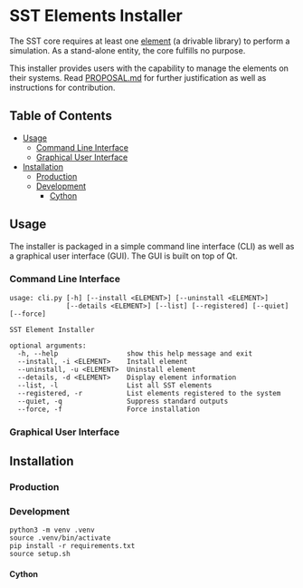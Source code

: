 # SST Elements Installer

The SST core requires at least one [element](http://sst-simulator.org/SSTPages/SSTDeveloperElementSummaryInfo/) (a drivable library) to perform a simulation. As a stand-alone entity, the core fulfills no purpose.

This installer provides users with the capability to manage the elements on their systems. Read [PROPOSAL.md](docs/PROPOSAL.md) for further justification as well as instructions for contribution.

## Table of Contents

- [Usage](#usage)
  - [Command Line Interface](#command-line-interface)
  - [Graphical User Interface](#graphical-user-interface)
- [Installation](#installation)
  - [Production](#production)
  - [Development](#development)
    - [Cython](#cython)

## Usage

The installer is packaged in a simple command line interface (CLI) as well as a graphical user interface (GUI). The GUI is built on top of Qt.

### Command Line Interface

```
usage: cli.py [-h] [--install <ELEMENT>] [--uninstall <ELEMENT>]
              [--details <ELEMENT>] [--list] [--registered] [--quiet] [--force]

SST Element Installer

optional arguments:
  -h, --help                 show this help message and exit
  --install, -i <ELEMENT>    Install element
  --uninstall, -u <ELEMENT>  Uninstall element
  --details, -d <ELEMENT>    Display element information
  --list, -l                 List all SST elements
  --registered, -r           List elements registered to the system
  --quiet, -q                Suppress standard outputs
  --force, -f                Force installation

```

### Graphical User Interface


## Installation

### Production

### Development

```shell
python3 -m venv .venv
source .venv/bin/activate
pip install -r requirements.txt
source setup.sh
```

#### Cython
